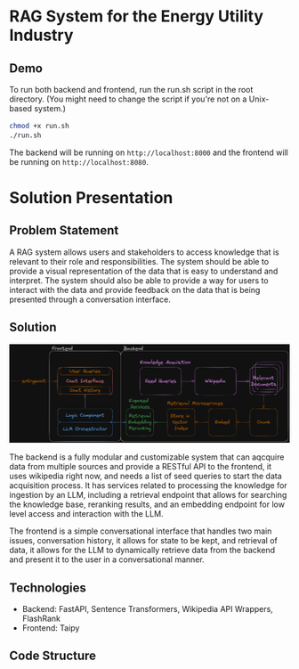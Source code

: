 # RAG System for the Energy Utility Industry
## Demo
To run both backend and frontend, run the run.sh script in the root directory.
(You might need to change the script if you're not on a Unix-based system.)

```bash
chmod +x run.sh
./run.sh
```

The backend will be running on `http://localhost:8000` and the frontend will be running on `http://localhost:8080`.

# Solution Presentation
## Problem Statement
A RAG system allows users and stakeholders to access knowledge that is relevant to their role and responsibilities. The system should be able to provide a visual representation of the data that is easy to understand and interpret. The system should also be able to provide a way for users to interact with the data and provide feedback on the data that is being presented through a conversation interface.

## Solution
![RAG System](./solution_architecture.png)

The backend is a fully modular and customizable system that can aqcquire data from multiple sources and provide a RESTful API to the frontend, it uses wikipedia right now, and needs a list of seed queries to start the data acquisition process. It has services related to processing the knowledge for ingestion by an LLM, including a retrieval endpoint that allows for searching the knowledge base, reranking results, and an embedding endpoint for low level access and interaction with the LLM.

The frontend is a simple conversational interface that handles two main issues, conversation history, it allows for state to be kept, and retrieval of data, it allows for the LLM to dynamically retrieve data from the backend and present it to the user in a conversational manner.

## Technologies
- Backend: FastAPI, Sentence Transformers, Wikipedia API Wrappers, FlashRank
- Frontend: Taipy

## Code Structure
